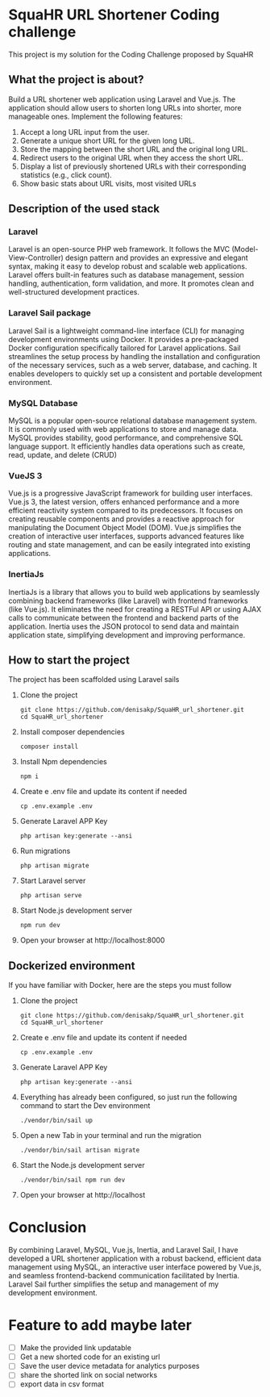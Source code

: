 # SquaHR URL Shortener Coding challenge

This project is my solution for the Coding Challenge proposed by SquaHR

## What the project is about?

Build a URL shortener web application using Laravel and Vue.js.
The application should
allow users to shorten long URLs into shorter, more manageable ones.
Implement the
following features:

1. Accept a long URL input from the user.
2. Generate a unique short URL for the given long URL.
3. Store the mapping between the short URL and the original long URL.
4. Redirect users to the original URL when they access the short URL.
5. Display a list of previously shortened URLs with their corresponding statistics (e.g.,
   click count).
6. Show basic stats about URL visits, most visited URLs

## Description of the used stack

### Laravel

Laravel is an open-source PHP web framework.
It follows the MVC (Model-View-Controller) design pattern and provides an expressive and elegant syntax,
making it easy to develop robust and scalable web applications.
Laravel offers built-in features such as database management,
session handling, authentication, form validation, and more.
It promotes clean and well-structured development practices.

### Laravel Sail package

Laravel Sail is a lightweight command-line interface (CLI) for managing development environments using Docker. It provides a pre-packaged Docker configuration specifically tailored for Laravel applications. Sail streamlines the setup process by handling the installation and configuration of the necessary services, such as a web server, database, and caching. It enables developers to quickly set up a consistent and portable development environment.

### MySQL Database

MySQL is a popular open-source relational database management system.
It is commonly used with web applications to store and manage data.
MySQL provides stability, good performance, and comprehensive SQL language support.
It efficiently handles data operations such as create, read, update, and delete (CRUD)

### VueJS 3

Vue.js is a progressive JavaScript framework for building user interfaces.
Vue.js 3, the latest version,
offers enhanced performance and a more efficient reactivity system compared to its predecessors.
It focuses on creating reusable components and provides a reactive approach for manipulating the Document Object Model
(DOM).
Vue.js simplifies the creation of interactive user interfaces,
supports advanced features like routing and state management, and can be easily integrated into existing applications.

### InertiaJs

InertiaJs is a library that allows you to build web applications by seamlessly combining backend frameworks
(like Laravel) with frontend frameworks
(like Vue.js).
It eliminates the need for creating a RESTFul API
or using AJAX calls to communicate between the frontend and backend parts of the application.
Inertia uses the JSON protocol to send data and maintain application state,
simplifying development and improving performance.

## How to start the project

The project has been scaffolded using Laravel sails

1. Clone the project
    ```shell
    git clone https://github.com/denisakp/SquaHR_url_shortener.git
    cd SquaHR_url_shortener
    ```

2. Install composer dependencies
    ```shell
    composer install
    ```

3. Install Npm dependencies
    ```shell
    npm i
    ```

4. Create e .env file and update its content if needed
    ```shell
    cp .env.example .env
    ```

5. Generate Laravel APP Key
    ```shell
    php artisan key:generate --ansi
    ```

6. Run migrations
    ```shell
    php artisan migrate
    ```

7. Start Laravel server
    ```shell
    php artisan serve
    ```

8. Start Node.js development server
    ```shell
    npm run dev
    ```

9. Open your browser at http://localhost:8000

## Dockerized environment

If you have familiar with Docker, here are the steps you must follow

1. Clone the project
    ```shell
    git clone https://github.com/denisakp/SquaHR_url_shortener.git
    cd SquaHR_url_shortener
    ```
2. Create e .env file and update its content if needed
    ```shell
    cp .env.example .env
    ```

3. Generate Laravel APP Key
    ```shell
    php artisan key:generate --ansi
    ```

4. Everything has already been configured, so just run the following command to start the Dev environment
    ``` shell
    ./vendor/bin/sail up
    ```
5. Open a new Tab in your terminal and run the migration
    ```shell
    ./vendor/bin/sail artisan migrate
    ``` 
6. Start the Node.js development server
    ```shell
    ./vendor/bin/sail npm run dev
    ```
7. Open your browser at http://localhost

# Conclusion

By combining Laravel, MySQL, Vue.js, Inertia, and Laravel Sail, I have developed a URL shortener application with a robust backend, efficient data management using MySQL, an interactive user interface powered by Vue.js, and seamless frontend-backend communication facilitated by Inertia. Laravel Sail further simplifies the setup and management of my development environment.

# Feature to add maybe later

- [ ] Make the provided link updatable
- [ ] Get a new shorted code for an existing url
- [ ] Save the user device metadata for analytics purposes
- [ ] share the shorted link on social networks
- [ ] export data in csv format
